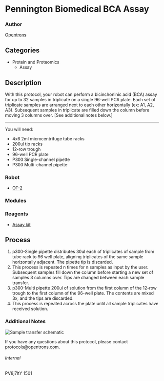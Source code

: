 # Pennington Biomedical BCA Assay

### Author
[Opentrons](http://www.opentrons.com/)

## Categories
* Protein and Proteomics
    * Assay

## Description
With this protocol, your robot can perform a bicinchoninic acid (BCA) assay for up to 32 samples in triplicate on a single 96-well PCR plate. Each set of triplicate samples are arranged next to each other horizontally (ex: A1, A2, A3). Subsequent samples in triplicate are filled down the column before moving 3 columns over. [See additional notes below.]

---

You will need:
* 4x6 2ml microcentrifuge tube racks
* 200ul tip racks
* 12-row trough
* 96-well PCR plate
* P300 Single-channel pipette
* P300 Multi-channel pipette

### Robot
* [OT-2](https://opentrons.com/ot-2)

### Modules

### Reagents
* [Assay kit](http://tools.thermofisher.com/content/sfs/manuals/MAN0011430_Pierce_BCA_Protein_Asy_UG.pdf)

## Process
1. p300-Single pipette distributes 30ul each of triplicates of sample from tube rack to 96 well plate, aligning triplicates of the same sample horizontally adjacent. The pipette tip is discarded.
2. This process is repeated n times for n samples as input by the user. Subsequent samples fill down the column before starting a new set of samples 3 columns over. Tips are changed between each sample transfer.
3. p300-Multi pipette 200ul of solution from the first column of the 12-row trough to the first column of the 96-well plate. The contents are mixed 3x, and the tips are discarded.
4. This process is repeated across the plate until all sample triplicates have received solution.

### Additional Notes

![Sample transfer schematic](https://s3.amazonaws.com/opentrons-protocol-library-website/custom-README-images/1501-pennington-biomedical/transfer_schematic.png)

If you have any questions about this protocol, please contact protocols@opentrons.com.

###### Internal
PV8j7ltY
1501
